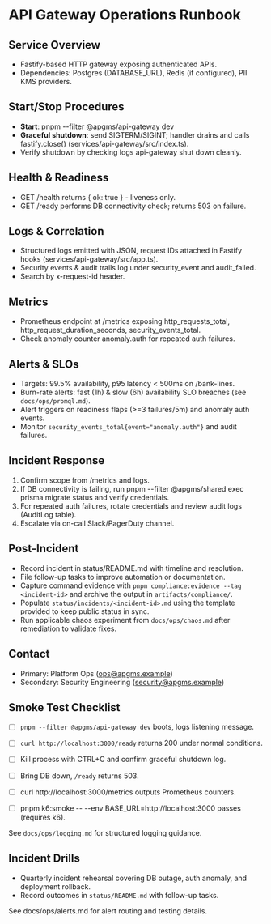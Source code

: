 # API Gateway Operations Runbook

## Service Overview
- Fastify-based HTTP gateway exposing authenticated APIs.
- Dependencies: Postgres (DATABASE_URL), Redis (if configured), PII KMS providers.

## Start/Stop Procedures
- **Start**: pnpm --filter @apgms/api-gateway dev
- **Graceful shutdown**: send SIGTERM/SIGINT; handler drains and calls fastify.close() (services/api-gateway/src/index.ts).
- Verify shutdown by checking logs api-gateway shut down cleanly.

## Health & Readiness
- GET /health returns { ok: true } - liveness only.
- GET /ready performs DB connectivity check; returns 503 on failure.

## Logs & Correlation
- Structured logs emitted with JSON, request IDs attached in Fastify hooks (services/api-gateway/src/app.ts).
- Security events & audit trails log under security_event and audit_failed.
- Search by x-request-id header.

## Metrics
- Prometheus endpoint at /metrics exposing http_requests_total, http_request_duration_seconds, security_events_total.
- Check anomaly counter anomaly.auth for repeated auth failures.

## Alerts & SLOs
- Targets: 99.5% availability, p95 latency < 500ms on /bank-lines.
- Burn-rate alerts: fast (1h) & slow (6h) availability SLO breaches (see `docs/ops/promql.md`).
- Alert triggers on readiness flaps (>=3 failures/5m) and anomaly auth events.
- Monitor `security_events_total{event="anomaly.auth"}` and audit failures.

## Incident Response
1. Confirm scope from /metrics and logs.
2. If DB connectivity is failing, run pnpm --filter @apgms/shared exec prisma migrate status and verify credentials.
3. For repeated auth failures, rotate credentials and review audit logs (AuditLog table).
4. Escalate via on-call Slack/PagerDuty channel.

## Post-Incident
- Record incident in status/README.md with timeline and resolution.
- File follow-up tasks to improve automation or documentation.
- Capture command evidence with `pnpm compliance:evidence --tag <incident-id>` and archive the output in `artifacts/compliance/`.
- Populate `status/incidents/<incident-id>.md` using the template provided to keep public status in sync.
- Run applicable chaos experiment from `docs/ops/chaos.md` after remediation to validate fixes.

## Contact
- Primary: Platform Ops (ops@apgms.example)
- Secondary: Security Engineering (security@apgms.example)

## Smoke Test Checklist
- [ ] `pnpm --filter @apgms/api-gateway dev` boots, logs listening message.
- [ ] `curl http://localhost:3000/ready` returns 200 under normal conditions.
- [ ] Kill process with CTRL+C and confirm graceful shutdown log.
- [ ] Bring DB down, `/ready` returns 503.
- [ ] curl http://localhost:3000/metrics outputs Prometheus counters.
- [ ] pnpm k6:smoke -- --env BASE_URL=http://localhost:3000 passes (requires k6).


See `docs/ops/logging.md` for structured logging guidance.





## Incident Drills
- Quarterly incident rehearsal covering DB outage, auth anomaly, and deployment rollback.
- Record outcomes in `status/README.md` with follow-up tasks.


See docs/ops/alerts.md for alert routing and testing details.


